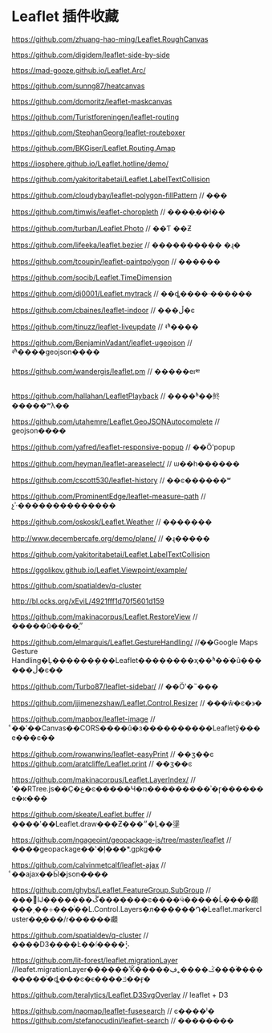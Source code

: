# Leaflet 插件收藏

https://github.com/zhuang-hao-ming/Leaflet.RoughCanvas

https://github.com/digidem/leaflet-side-by-side

https://mad-gooze.github.io/Leaflet.Arc/

https://github.com/sunng87/heatcanvas

https://github.com/domoritz/leaflet-maskcanvas

https://github.com/Turistforeningen/leaflet-routing

https://github.com/StephanGeorg/leaflet-routeboxer

https://github.com/BKGiser/Leaflet.Routing.Amap

https://iosphere.github.io/Leaflet.hotline/demo/

https://github.com/yakitoritabetai/Leaflet.LabelTextCollision

https://github.com/cloudybay/leaflet-polygon-fillPattern // ���

https://github.com/timwis/leaflet-choropleth // ����ֵ��ɫ��

https://github.com/turban/Leaflet.Photo // ��Ƭ ��Ƶ

https://github.com/lifeeka/leaflet.bezier // ���������� �ɻ�

https://github.com/tcoupin/leaflet-paintpolygon // ������

https://github.com/socib/Leaflet.TimeDimension

https://github.com/dj0001/Leaflet.mytrack // ��ȡ����·������

https://github.com/cbaines/leaflet-indoor // ���ڵ�ͼ

https://github.com/tinuzz/leaflet-liveupdate // ʵʱ����

https://github.com/BenjaminVadant/leaflet-ugeojson // ʵʱ����geojson����

https://github.com/wandergis/leaflet.pm // �����еı༭

https://github.com/hallahan/LeafletPlayback // ����ʱ��鿴�����ʷλ��

https://github.com/utahemre/Leaflet.GeoJSONAutocomplete // geojson����

https://github.com/yafred/leaflet-responsive-popup // ��Ӧʽpopup

https://github.com/heyman/leaflet-areaselect/ // ѡ��һ������

https://github.com/cscott530/leaflet-history // ��ͼ������ʷ

https://github.com/ProminentEdge/leaflet-measure-path // չʾ·��������������

https://github.com/oskosk/Leaflet.Weather // �������

http://www.decembercafe.org/demo/plane/ // �ɻ�����

https://github.com/yakitoritabetai/Leaflet.LabelTextCollision

https://ggolikov.github.io/Leaflet.Viewpoint/example/

https://github.com/spatialdev/q-cluster

http://bl.ocks.org/xEviL/4921fff1d70f5601d159

https://github.com/makinacorpus/Leaflet.RestoreView // �����û����״̬

https://github.com/elmarquis/Leaflet.GestureHandling/ //��Google Maps Gesture Handling�Ļ������ܴ���Leaflet��������ҳ��ʱ��ֹ�û������ڵ�ͼ��

https://github.com/Turbo87/leaflet-sidebar/ // ��Ӧʽ�˵���

https://github.com/jjimenezshaw/Leaflet.Control.Resizer // ���ŵ�ͼ�϶�

https://github.com/mapbox/leaflet-image  // ͨ��ʹ��Canvas��CORS����û�з����������Leafletӳ���е���ͼ��

https://github.com/rowanwins/leaflet-easyPrint // ��ӡ��ͼ
https://github.com/aratcliffe/Leaflet.print // ��ӡ��ͼ

https://github.com/makinacorpus/Leaflet.LayerIndex/  // ʹ��RTree.js��Ҫ�غ�ͼ�����Ч�ռ���������ʾ�ɼ������е�ĸ���

https://github.com/skeate/Leaflet.buffer //����ʹ��Leaflet.draw���Ƶ���״�Ļ��塣

https://github.com/ngageoint/geopackage-js/tree/master/leaflet // ����geopackage��ʽ�ļ���*.gpkg��

https://github.com/calvinmetcalf/leaflet-ajax // ͨ��ajax��Ӹ�json����

https://github.com/ghybs/Leaflet.FeatureGroup.SubGroup //���򵥵Ĳ�������ڴ�������ͼ����ӵ�����Ĺ����顣���͵��÷���ͨ��L.Control.Layers�л������Դ�Leaflet.markercluster��̬���/ɾ������顣

https://github.com/spatialdev/q-cluster // ����D3����Ŀ��ٵ����⡣

https://github.com/lit-forest/leaflet.migrationLayer //leafet.migrationLayer������ʾǨ�����ݣ����˿ڣ����࣬��������ͨ�ȡ���ͼ�ϵ����ݿ��ӻ�

https://github.com/teralytics/Leaflet.D3SvgOverlay // leaflet + D3

https://github.com/naomap/leaflet-fusesearch // ͼ����ˡ�
https://github.com/stefanocudini/leaflet-search // ��������